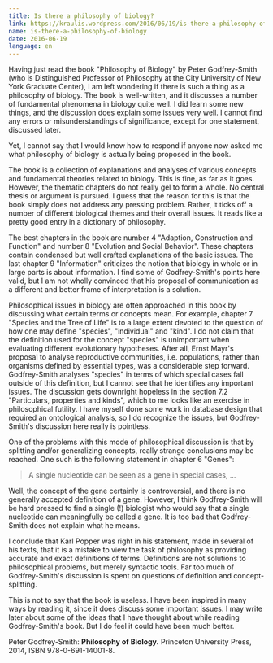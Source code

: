 ```yaml
---
title: Is there a philosophy of biology?
link: https://kraulis.wordpress.com/2016/06/19/is-there-a-philosophy-of-biology/
name: is-there-a-philosophy-of-biology
date: 2016-06-19
language: en
---
```

Having just read the book "Philosophy of Biology" by Peter Godfrey-Smith (who is Distinguished Professor of Philosophy at the City University of New York Graduate Center), I am left wondering if there is such a thing as a philosophy of biology. The book is well-written, and it discusses a number of fundamental phenomena in biology quite well. I did learn some new things, and the discussion does explain some issues very well. I cannot find any errors or misunderstandings of significance, except for one statement, discussed later.

Yet, I cannot say that I would know how to respond if anyone now asked me what philosophy of biology is actually being proposed in the book.



The book is a collection of explanations and analyses of various concepts and fundamental theories related to biology. This is fine, as far as it goes. However, the thematic chapters do not really gel to form a whole. No central thesis or argument is pursued. I guess that the reason for this is that the book simply does not address any pressing problem. Rather, it ticks off a number of different biological themes and their overall issues. It reads like a pretty good entry in a dictionary of philosophy.

The best chapters in the book are number 4 "Adaption, Construction and Function" and number 8 "Evolution and Social Behavior". These chapters contain condensed but well crafted explanations of the basic issues. The last chapter 9 "Information" criticizes the notion that biology in whole or in large parts is about information. I find some of Godfrey-Smith's points here valid, but I am not wholly convinced that his proposal of communication as a different and better frame of interpretation is a solution. 

Philosophical issues in biology are often approached in this book by discussing what certain terms or concepts mean. For example, chapter 7 "Species and the Tree of Life" is to a large extent devoted to the question of how one may define "species", "individual" and "kind". I do not claim that the definition used for the concept "species" is unimportant when evaluating different evolutionary hypotheses. After all, Ernst Mayr's proposal to analyse reproductive communities, i.e. populations, rather than organisms defined by essential types, was a considerable step forward. Godfrey-Smith analyses "species" in terms of which special cases fall outside of this definition, but I cannot see that he identifies any important issues. The discussion gets downright hopeless in the section 7.2 "Particulars, properties and kinds", which to me looks like an exercise in philosophical futility. I have myself done some work in database design that required an ontological analysis, so I do recognize the issues, but Godfrey-Smith's discussion here really is pointless.

One of the problems with this mode of philosophical discussion is that by splitting and/or generalizing concepts, really strange conclusions may be reached. One such is the following statement in chapter 6 "Genes":

> A single nucleotide can be seen as a gene in special cases, ...

Well, the concept of the gene certainly is controversial, and there is no generally accepted definition of a gene. However, I think Godfrey-Smith will be hard pressed to find a single (!) biologist who would say that a single nucleotide can meaningfully be called a gene. It is too bad that Godfrey-Smith does not explain what he means.

I conclude that Karl Popper was right in his statement, made in several of his texts, that it is a mistake to view the task of philosophy as providing accurate and exact definitions of terms. Definitions are not solutions to philosophical problems, but merely syntactic tools. Far too much of Godfrey-Smith's discussion is spent on questions of definition and concept-splitting.

This is not to say that the book is useless. I have been inspired in many ways by reading it, since it does discuss some important issues. I may write later about some of the ideas that I have thought about while reading Godfrey-Smith's book. But I do feel it could have been much better.

Peter Godfrey-Smith: **Philosophy of Biology.** Princeton University Press, 2014, ISBN 978-0-691-14001-8.

